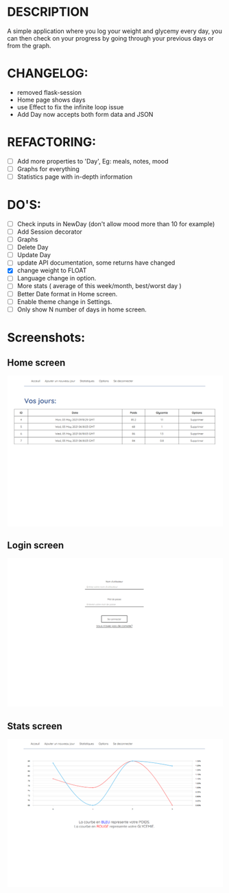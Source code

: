 
# DESCRIPTION
A simple application where you log your weight and glycemy every day, you can then check on your progress by going through your previous days or from the graph.

# CHANGELOG:
- removed flask-session
- Home page shows days
- use Effect to fix the infinite loop issue
- Add Day now accepts both form data and JSON

# REFACTORING:
- [ ] Add more properties to 'Day', Eg: meals, notes, mood
- [ ] Graphs for everything
- [ ] Statistics page with in-depth information

# DO'S:
- [ ] Check inputs in NewDay (don't allow mood more than 10 for example)
- [ ] Add Session decorator
- [ ] Graphs
- [ ] Delete Day
- [ ] Update Day
- [ ] update API documentation, some returns have changed
- [x] change weight to FLOAT
- [ ] Language change in option.
- [ ] More stats ( average of this week/month, best/worst day )
- [ ] Better Date format in Home screen.
- [ ] Enable theme change in Settings.
- [ ] Only show N number of days in home screen.

# Screenshots:
## Home screen
![Screenshot of the home screen](https://raw.githubusercontent.com/AChillFeeder/diabetes-tracking/main/screenshots/home.png)
## Login screen
![Screenshot of the login screen](https://raw.githubusercontent.com/AChillFeeder/diabetes-tracking/main/screenshots/login_screen.png)
## Stats screen
![Screenshot of the stats screen](https://raw.githubusercontent.com/AChillFeeder/diabetes-tracking/main/screenshots/stats.png)
